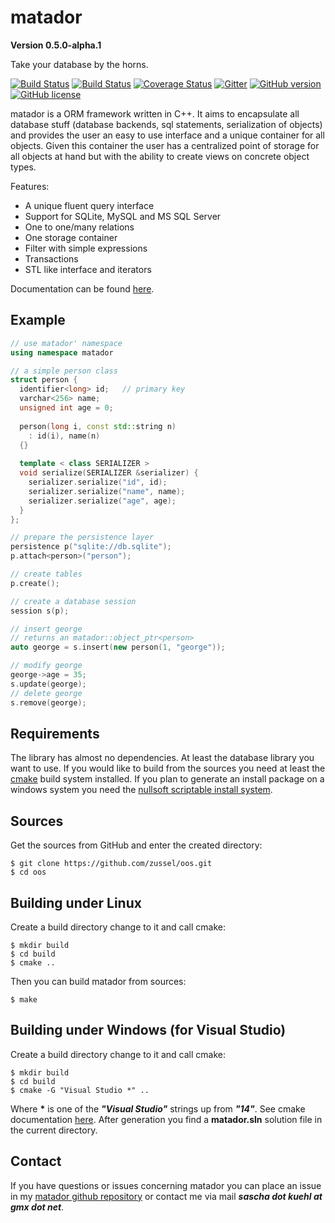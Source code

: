 matador
=======

__Version 0.5.0-alpha.1__

Take your database by the horns.

[![Build Status](https://travis-ci.org/zussel/oos.png?branch=develop)](https://travis-ci.org/zussel/oos)
[![Build Status](https://ci.appveyor.com/api/projects/status/github/zussel/matador?svg=true)](https://ci.appveyor.com/project/zussel/oos)
[![Coverage Status](https://coveralls.io/repos/github/zussel/matador/badge.svg?branch=develop)](https://coveralls.io/github/zussel/matador?branch=develop)
[![Gitter](https://img.shields.io/gitter/room/zussel/oos.svg)](https://gitter.im/oos-orm/Lobby)
[![GitHub version](https://badge.fury.io/gh/zussel%2Fmatador.svg)](https://badge.fury.io/gh/zussel%2Fmatador)
[![GitHub license](https://img.shields.io/badge/License-GPL%20v3-blue.svg)](https://raw.githubusercontent.com/zussel/matador/develop/License)

matador is a ORM framework written in C++. It aims to encapsulate all database stuff
(database backends, sql statements, serialization of objects) and provides the user an
easy to use interface and a unique container for all objects. Given this container the user
has a centralized point of storage for all objects at hand but with the ability to create views on
concrete object types.

Features:

 * A unique fluent query interface
 * Support for SQLite, MySQL and MS SQL Server
 * One to one/many relations
 * One storage container
 * Filter with simple expressions
 * Transactions
 * STL like interface and iterators

Documentation can be found [here](http://zussel.github.com/oos).

Example
-------

```cpp
// use matador' namespace
using namespace matador

// a simple person class
struct person {
  identifier<long> id;   // primary key
  varchar<256> name;
  unsigned int age = 0;
  
  person(long i, const std::string n)
    : id(i), name(n)
  {}
  
  template < class SERIALIZER >
  void serialize(SERIALIZER &serializer) {
    serializer.serialize("id", id);
    serializer.serialize("name", name);
    serializer.serialize("age", age);
  }
};

// prepare the persistence layer
persistence p("sqlite://db.sqlite");
p.attach<person>("person");

// create tables
p.create();

// create a database session
session s(p);

// insert george
// returns an matador::object_ptr<person>
auto george = s.insert(new person(1, "george"));

// modify george
george->age = 35;
s.update(george);
// delete george
s.remove(george);
```
Requirements
------------

The library has almost no dependencies. At least the database library you want to use.
If you would like to build from the sources you need at least the
[cmake](http://www.cmake.org) build system installed. If you plan to generate an install
package on a windows system you need the
[nullsoft scriptable install system](http://nsis.sourceforge.net).
          
Sources
-------

Get the sources from GitHub and enter the created directory:

    $ git clone https://github.com/zussel/oos.git
    $ cd oos

Building under Linux
--------------------

Create a build directory change to it and call cmake:

    $ mkdir build
    $ cd build
    $ cmake ..
    
Then you can build matador from sources:

    $ make

Building under Windows (for Visual Studio)
------------------------------------------

Create a build directory change to it and call cmake:

    $ mkdir build
    $ cd build
    $ cmake -G "Visual Studio *" ..

Where __*__ is one of the *__"Visual Studio"__* strings up from *__"14"__*. See cmake
documentation [here](https://cmake.org/cmake/help/v3.6/manual/cmake-generators.7.html?#visual-studio-generators).
After generation you find a __matador.sln__ solution file in the current directory.

Contact
-------

If you have questions or issues concerning matador you can place an issue in my
[matador github repository](https://github.com/zussel/oos/issues?milestone=1&state=open) or
contact me via mail *__sascha dot kuehl at gmx dot net__*.
